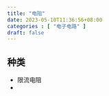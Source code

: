 ```yaml
---
title: "电阻"
date: 2023-05-10T11:36:56+08:00
categories : [ "电子电路" ]
draft: false
---
```


## 种类
- 限流电阻
- 




